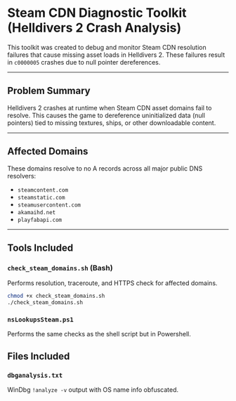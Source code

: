 # Steam CDN Diagnostic Toolkit (Helldivers 2 Crash Analysis)

This toolkit was created to debug and monitor Steam CDN resolution failures that cause missing asset loads in Helldivers 2. These failures result in `c0000005` crashes due to null pointer dereferences.

---

## Problem Summary

Helldivers 2 crashes at runtime when Steam CDN asset domains fail to resolve. This causes the game to dereference uninitialized data (null pointers) tied to missing textures, ships, or other downloadable content.

---

## Affected Domains

These domains resolve to no A records across all major public DNS resolvers:

- `steamcontent.com`
- `steamstatic.com`
- `steamusercontent.com`
- `akamaihd.net`
- `playfabapi.com`

---

## Tools Included

### `check_steam_domains.sh` (Bash)
Performs resolution, traceroute, and HTTPS check for affected domains.

```bash
chmod +x check_steam_domains.sh
./check_steam_domains.sh
```

### `nsLookupsSteam.ps1`
Performs the same checks as the shell script but in Powershell.

## Files Included

### `dbganalysis.txt`
WinDbg `!analyze -v` output with OS name info obfuscated.

